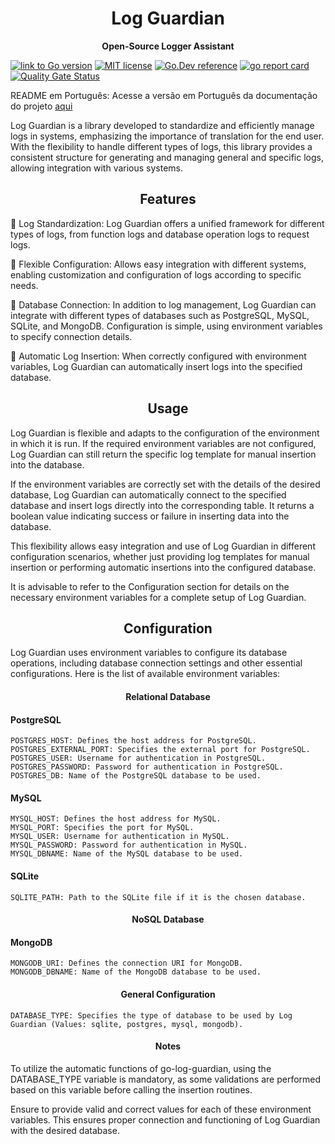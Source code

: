 <h1 align="center">Log Guardian</h1>

<p align="center"><strong>Open-Source Logger Assistant</strong></p>

[![link to Go version](https://img.shields.io/github/go-mod/go-version/fonteeboa/go-log-guardian)](https://img.shields.io/github/go-mod/go-version/fonteeboa/go-log-guardian)
[![MIT license](https://img.shields.io/badge/license-MIT-brightgreen.svg)](https://opensource.org/licenses/MIT)
[![Go.Dev reference](https://img.shields.io/badge/go.dev-reference-blue?logo=go&logoColor=white)](https://pkg.go.dev/github.com/fonteeBoa/go-log-guardian)
[![go report card](https://goreportcard.com/badge/github.com/fonteeBoa/go-log-guardian "go report card")](https://goreportcard.com/report/github.com/fonteeBoa/go-log-guardian)
[![Quality Gate Status](https://sonarcloud.io/api/project_badges/measure?project=fonteeboa_go-log-guardian&metric=alert_status)](https://sonarcloud.io/summary/new_code?id=fonteeboa_go-log-guardian)

README em Português: Acesse a versão em Português da documentação do projeto [aqui](https://github.com/fonteeboa/go-log-guardian/blob/master/README.md)

Log Guardian is a library developed to standardize and efficiently manage logs in systems, emphasizing the importance of translation for the end user. With the flexibility to handle different types of logs, this library provides a consistent structure for generating and managing general and specific logs, allowing integration with various systems.

<h2 align="center"><strong>Features</strong></h2>

🔹 Log Standardization: Log Guardian offers a unified framework for different types of logs, from function logs and database operation logs to request logs.

🔹 Flexible Configuration: Allows easy integration with different systems, enabling customization and configuration of logs according to specific needs.

🔹 Database Connection: In addition to log management, Log Guardian can integrate with different types of databases such as PostgreSQL, MySQL, SQLite, and MongoDB. Configuration is simple, using environment variables to specify connection details.

🔹 Automatic Log Insertion: When correctly configured with environment variables, Log Guardian can automatically insert logs into the specified database.

<h2 align="center"><strong>Usage</strong></h2>

Log Guardian is flexible and adapts to the configuration of the environment in which it is run. If the required environment variables are not configured, Log Guardian can still return the specific log template for manual insertion into the database.

If the environment variables are correctly set with the details of the desired database, Log Guardian can automatically connect to the specified database and insert logs directly into the corresponding table. It returns a boolean value indicating success or failure in inserting data into the database.

This flexibility allows easy integration and use of Log Guardian in different configuration scenarios, whether just providing log templates for manual insertion or performing automatic insertions into the configured database.

It is advisable to refer to the Configuration section for details on the necessary environment variables for a complete setup of Log Guardian.

<h2 align="center"><strong>Configuration</strong></h2>

Log Guardian uses environment variables to configure its database operations, including database connection settings and other essential configurations. Here is the list of available environment variables:

<h4 align="center"><strong>Relational Database</strong></h4>

#### PostgreSQL
```
POSTGRES_HOST: Defines the host address for PostgreSQL.
POSTGRES_EXTERNAL_PORT: Specifies the external port for PostgreSQL.
POSTGRES_USER: Username for authentication in PostgreSQL.
POSTGRES_PASSWORD: Password for authentication in PostgreSQL.
POSTGRES_DB: Name of the PostgreSQL database to be used.
```
#### MySQL
```
MYSQL_HOST: Defines the host address for MySQL.
MYSQL_PORT: Specifies the port for MySQL.
MYSQL_USER: Username for authentication in MySQL.
MYSQL_PASSWORD: Password for authentication in MySQL.
MYSQL_DBNAME: Name of the MySQL database to be used.
```
#### SQLite
```
SQLITE_PATH: Path to the SQLite file if it is the chosen database.
```

<h4 align="center"><strong>NoSQL Database</strong></h4>

#### MongoDB
```
MONGODB_URI: Defines the connection URI for MongoDB.
MONGODB_DBNAME: Name of the MongoDB database to be used.
```

<h4 align="center"><strong>General Configuration</strong></h4>

```
DATABASE_TYPE: Specifies the type of database to be used by Log Guardian (Values: sqlite, postgres, mysql, mongodb).
```

<h4 align="center"><strong>Notes</strong></h4>

To utilize the automatic functions of go-log-guardian, using the DATABASE_TYPE variable is mandatory, as some validations are performed based on this variable before calling the insertion routines.

Ensure to provide valid and correct values for each of these environment variables. This ensures proper connection and functioning of Log Guardian with the desired database.
